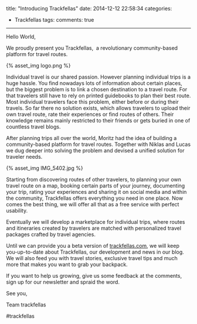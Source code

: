 title: "Introducing Trackfellas"
date: 2014-12-12 22:58:34
categories:
- Trackfellas
tags:
comments: true
---
Hello World,

We proudly present you Trackfellas,  a revolutionary community-based platform for travel routes.

{% asset_img logo.png %}

Individual travel is our shared passion. However planning individual trips is a huge hassle. You find nowadays lots of information about certain places, but the biggest problem is to link a chosen destination to a travel route. For that travelers still have to rely on printed guidebooks to plan their best route. Most individual travelers face this problem, either before or during their travels. So far there no solution exists, which allows travelers to upload their own travel route, rate their experiences or find routes of others. Their knowledge remains mainly restricted to their friends or gets buried in one of countless travel blogs.

After planning trips all over the world, Moritz had the idea of building a community-based platform for travel routes. Together with Niklas and Lucas we dug deeper into solving the problem and devised a unified solution for traveler needs.


{% asset_img IMG_5402.jpg %}

Starting from discovering routes of other travelers, to planning your own travel route on a map, booking certain parts of your journey, documenting your trip, rating your experiences and sharing it on social media and within the community, Trackfellas offers everything you need in one place. Now comes the best thing, we will offer all that as a free service with perfect usability.

Eventually we will develop a marketplace for individual trips, where routes and itineraries created by travelers are matched with personalized travel packages crafted by travel agencies.

Until we can provide you a beta version of [trackfellas.com](http://trackfellas.com), we will keep you-up-to-date about Trackfellas, our development and news in our blog. We will also feed you with travel stories, exclusive travel tips and much more that makes you want to grab your backpack.

If you want to help us growing, give us some feedback at the comments, sign up for our newsletter and spraid the word.

See you,

Team trackfellas

#trackfellas